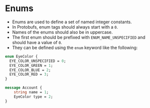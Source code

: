 # Enums
+ Enums are used to define a set of named integer constants.
+ In Protobufs, enum tags should always start with a `0`.
+ Names of the enums should also be in uppercase.
+ The first enum should be prefixed with `ENUM_NAME_UNSPECIFIED` and should have a value of `0`.
+ They can be defined using the `enum` keyword like the following:
```protobuf
enum EyeColor {
  EYE_COLOR_UNSPECIFIED = 0;
  EYE_COLOR_GREEN = 1;
  EYE_COLOR_BLUE = 2;
  EYE_COLOR_RED = 3;
}

message Account {
    string name = 1;
    EyeColor type = 2;
}
```
